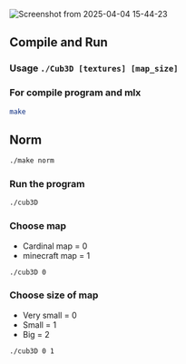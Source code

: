 ![Screenshot from 2025-04-04 15-44-23](https://github.com/user-attachments/assets/e1336db4-a65d-4bfe-9a1f-e98424d4edba)
## Compile and Run

### Usage `./Cub3D [textures] [map_size]`

### For compile program and mlx
```bash
make
```

## Norm
```bash
./make norm
```

### Run the program
```bash
./cub3D
```

### Choose map
- Cardinal map = 0
- minecraft map = 1
```bash
./cub3D 0
```

### Choose size of map
- Very small = 0
- Small = 1
- Big = 2
```bash
./cub3D 0 1
```
